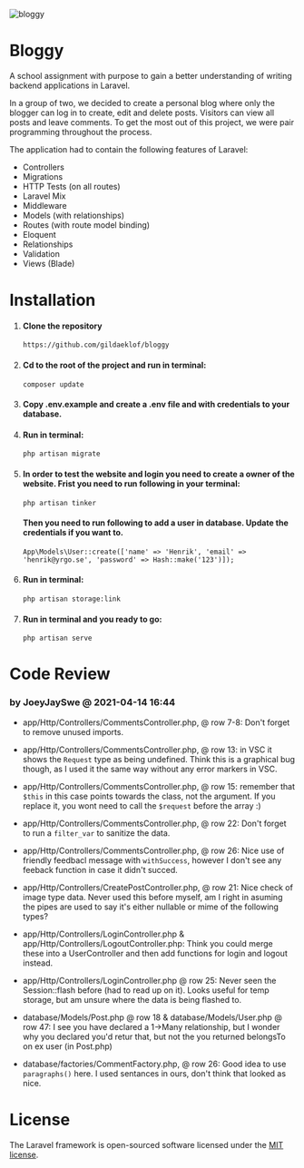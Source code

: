![bloggy](https://user-images.githubusercontent.com/70512941/121664296-a0bca980-caa7-11eb-9416-b5f2ff21b5de.gif)

# Bloggy

A school assignment with purpose to gain a better understanding of writing backend applications in Laravel.

In a group of two, we decided to create a personal blog where only the blogger can log in to create, edit and delete posts. Visitors can view all posts and leave comments. To get the most out of this project, we were pair programming throughout the process.

The application had to contain the following features of Laravel:

-   Controllers
-   Migrations
-   HTTP Tests (on all routes)
-   Laravel Mix
-   Middleware
-   Models (with relationships)
-   Routes (with route model binding)
-   Eloquent
-   Relationships
-   Validation
-   Views (Blade)

# Installation

1. #### Clone the repository

    ```
    https://github.com/gildaeklof/bloggy
    ```

2. #### Cd to the root of the project and run in terminal:

    ```
    composer update
    ```

3. #### Copy .env.example and create a .env file and with credentials to your database.

4. #### Run in terminal:

    ```
    php artisan migrate
    ```

5. #### In order to test the website and login you need to create a owner of the website. Frist you need to run following in your terminal:

    ```
    php artisan tinker
    ```

    #### Then you need to run following to add a user in database. Update the credentials if you want to.

    ```
    App\Models\User::create(['name' => 'Henrik', 'email' => 'henrik@yrgo.se', 'password' => Hash::make('123')]);
    ```

6. #### Run in terminal:

    ```
    php artisan storage:link
    ```

7. #### Run in terminal and you ready to go:

    ```
    php artisan serve
    ```

# Code Review

### by JoeyJaySwe @ 2021-04-14 16:44

-   app/Http/Controllers/CommentsController.php, @ row 7-8:
    Don't forget to remove unused imports.

-   app/Http/Controllers/CommentsController.php, @ row 13:
    in VSC it shows the `Request` type as being undefined.
    Think this is a graphical bug though, as I used it the same way without any error markers in VSC.

-   app/Http/Controllers/CommentsController.php, @ row 15:
    remember that `$this` in this case points towards the class, not the argument. If you replace it, you wont need to call the `$request` before the array :)

-   app/Http/Controllers/CommentsController.php, @ row 22:
    Don't forget to run a `filter_var` to sanitize the data.

-   app/Http/Controllers/CommentsController.php, @ row 26:
    Nice use of friendly feedbacl message with `withSuccess`, however I don't see any feeback
    function in case it didn't succed.

-   app/Http/Controllers/CreatePostController.php, @ row 21:
    Nice check of image type data. Never used this before
    myself, am I right in asuming the pipes are used to say it's either nullable or mime of the following types?

-   app/Http/Controllers/LoginController.php &
    app/Http/Controllers/LogoutController.php:
    Think you could merge these into a UserController
    and then add functions for login and logout instead.

-   app/Http/Controllers/LoginController.php @ row 25:
    Never seen the Session::flash before (had to read up on it). Looks useful for temp storage, but am unsure where the data is being flashed to.

-   database/Models/Post.php @ row 18 &
    database/Models/User.php @ row 47:
    I see you have declared a 1->Many relationship,
    but I wonder why you declared you'd retur that,
    but not the you returned belongsTo on ex user (in Post.php)

-   database/factories/CommentFactory.php, @ row 26:
    Good idea to use `paragraphs()` here. I used sentances
    in ours, don't think that looked as nice.

# License

The Laravel framework is open-sourced software licensed under the [MIT license](https://opensource.org/licenses/MIT).

